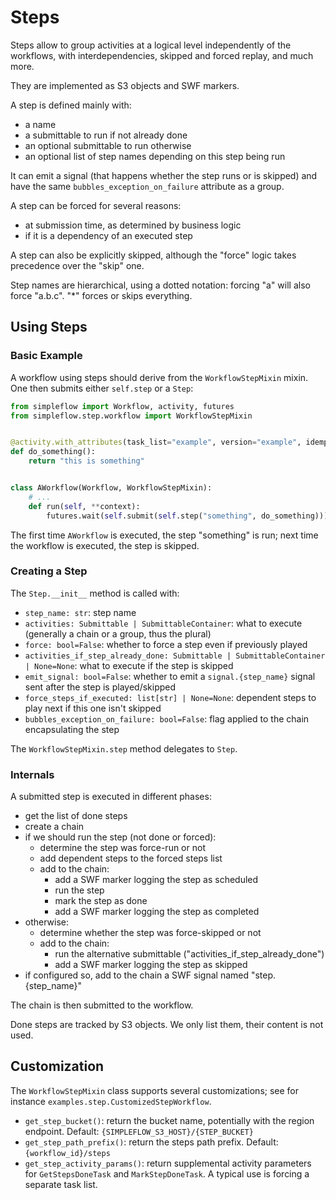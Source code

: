 # Steps

Steps allow to group activities at a logical level independently of the
workflows, with interdependencies, skipped and forced replay, and much more.

They are implemented as S3 objects and SWF markers.

A step is defined mainly with:
* a name
* a submittable to run if not already done
* an optional submittable to run otherwise
* an optional list of step names depending on this step being run

It can emit a signal (that happens whether the step runs or is skipped)
and have the same `bubbles_exception_on_failure` attribute as a group.

A step can be forced for several reasons:
* at submission time, as determined by business logic
* if it is a dependency of an executed step

A step can also be explicitly skipped, although the "force" logic takes
precedence over the "skip" one.

Step names are hierarchical, using a dotted notation: forcing "a" will
also force "a.b.c". "*" forces or skips everything.

## Using Steps

### Basic Example

A workflow using steps should derive from the `WorkflowStepMixin` mixin.
One then submits either `self.step` or a `Step`:

```python
from simpleflow import Workflow, activity, futures
from simpleflow.step.workflow import WorkflowStepMixin


@activity.with_attributes(task_list="example", version="example", idempotent=True)
def do_something():
    return "this is something"


class AWorkflow(Workflow, WorkflowStepMixin):
    # ...
    def run(self, **context):
        futures.wait(self.submit(self.step("something", do_something)))
```

The first time `AWorkflow` is executed, the step "something" is run;
next time the workflow is executed, the step is skipped.


### Creating a Step

The `Step.__init__` method is called with:
* `step_name: str`: step name
* `activities: Submittable | SubmittableContainer`: what to execute (generally a chain or a group, thus the plural)
* `force: bool=False`: whether to force a step even if previously played
* `activities_if_step_already_done: Submittable | SubmittableContainer | None=None`: what to execute if the step is skipped
* `emit_signal: bool=False`: whether to emit a `signal.{step_name}` signal sent after the step is played/skipped
* `force_steps_if_executed: list[str] | None=None`: dependent steps to play next if this one isn't skipped
* `bubbles_exception_on_failure: bool=False`: flag applied to the chain encapsulating the step

The `WorkflowStepMixin.step` method delegates to `Step`.


### Internals

A submitted step is executed in different phases:
* get the list of done steps
* create a chain
* if we should run the step (not done or forced):
  * determine the step was force-run or not
  * add dependent steps to the forced steps list
  * add to the chain:
    * add a SWF marker logging the step as scheduled
    * run the step
    * mark the step as done
    * add a SWF marker logging the step as completed
* otherwise:
  * determine whether the step was force-skipped or not
  * add to the chain:
    * run the alternative submittable ("activities_if_step_already_done")
    * add a SWF marker logging the step as skipped
* if configured so, add to the chain a SWF signal named "step.{step_name}"

The chain is then submitted to the workflow.

Done steps are tracked by S3 objects. We only list them, their content is not used.

## Customization

The `WorkflowStepMixin` class supports several customizations; see for instance `examples.step.CustomizedStepWorkflow`.

* `get_step_bucket()`: return the bucket name, potentially with the region endpoint.
  Default: `{SIMPLEFLOW_S3_HOST}/{STEP_BUCKET}`
* `get_step_path_prefix()`: return the steps path prefix. Default: `{workflow_id}/steps`
* `get_step_activity_params()`: return supplemental activity parameters for `GetStepsDoneTask` and `MarkStepDoneTask`.
  A typical use is forcing a separate task list.
